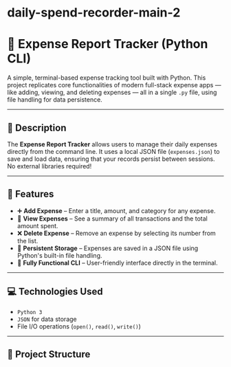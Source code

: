 # daily-spend-recorder-main-2
 # 🧾 Expense Report Tracker (Python CLI)

A simple, terminal-based expense tracking tool built with Python. This project replicates core functionalities of modern full-stack expense apps — like adding, viewing, and deleting expenses — all in a single `.py` file, using file handling for data persistence.

---

## 📌 Description

The **Expense Report Tracker** allows users to manage their daily expenses directly from the command line. It uses a local JSON file (`expenses.json`) to save and load data, ensuring that your records persist between sessions. No external libraries required!

---

## 🔧 Features

- ➕ **Add Expense** – Enter a title, amount, and category for any expense.
- 📃 **View Expenses** – See a summary of all transactions and the total amount spent.
- ❌ **Delete Expense** – Remove an expense by selecting its number from the list.
- 💾 **Persistent Storage** – Expenses are saved in a JSON file using Python's built-in file handling.
- 🧠 **Fully Functional CLI** – User-friendly interface directly in the terminal.

---

## 💻 Technologies Used

- `Python 3`
- `JSON` for data storage
- File I/O operations (`open()`, `read()`, `write()`)

---

## 📂 Project Structure
